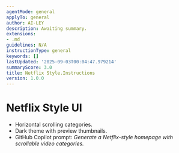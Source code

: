 ```yaml
---
agentMode: general
applyTo: general
author: AI-LEY
description: Awaiting summary.
extensions:
- .md
guidelines: N/A
instructionType: general
keywords: []
lastUpdated: '2025-09-03T00:04:47.979214'
summaryScore: 3.0
title: Netflix Style.Instructions
version: 1.0.0
---
```


# Netflix Style UI

- Horizontal scrolling categories.
- Dark theme with preview thumbnails.
- GitHub Copilot prompt: *Generate a Netflix-style homepage with scrollable video categories.*